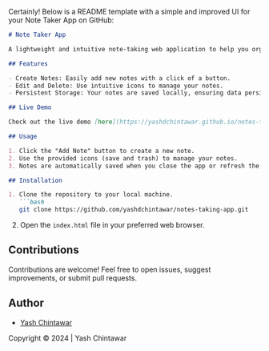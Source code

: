 Certainly! Below is a README template with a simple and improved UI for your Note Taker App on GitHub:

```markdown
# Note Taker App

A lightweight and intuitive note-taking web application to help you organize your thoughts effortlessly.

## Features

- Create Notes: Easily add new notes with a click of a button.
- Edit and Delete: Use intuitive icons to manage your notes.
- Persistent Storage: Your notes are saved locally, ensuring data persistence.

## Live Demo

Check out the live demo [here](https://yashdchintawar.github.io/notes-taking-app/).

## Usage

1. Click the "Add Note" button to create a new note.
2. Use the provided icons (save and trash) to manage your notes.
3. Notes are automatically saved when you close the app or refresh the page.

## Installation

1. Clone the repository to your local machine.
   ```bash
   git clone https://github.com/yashdchintawar/notes-taking-app.git
   ```

2. Open the `index.html` file in your preferred web browser.

## Contributions

Contributions are welcome! Feel free to open issues, suggest improvements, or submit pull requests.


## Author

- [Yash Chintawar](https://github.com/yashdchintawar)

Copyright © 2024 | Yash Chintawar
```
